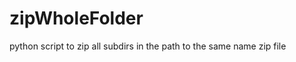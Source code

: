 zipWholeFolder
==============

python script to zip all subdirs in the path to the same name zip file
